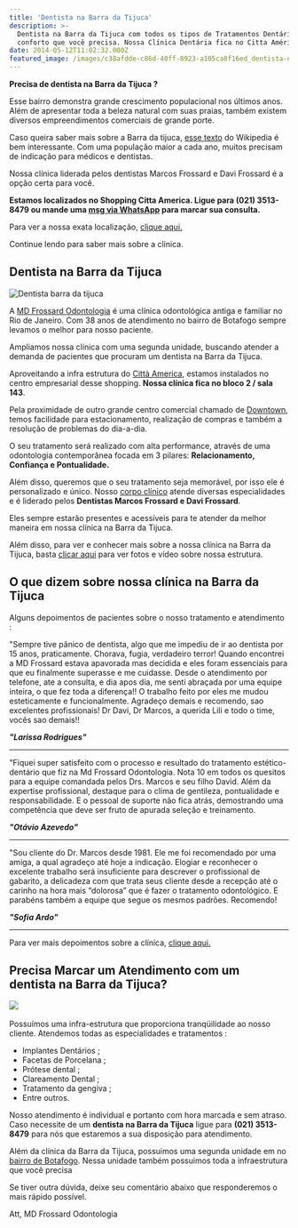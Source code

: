 ```yaml
---
title: 'Dentista na Barra da Tijuca'
description: >-
  Dentista na Barra da Tijuca com todos os tipos de Tratamentos Dentários e o
  conforto que você precisa. Nossa Clínica Dentária fica no Citta América.
date: 2014-05-12T11:02:32.000Z
featured_image: /images/c38afdde-c86d-40ff-8923-a105ca8f16ed_dentista-na-barra-da-tijuca.jpg
---
```

**Precisa de dentista na Barra da Tijuca ?** 

Esse bairro demonstra grande crescimento populacional nos últimos anos. Além de apresentar toda a beleza natural com suas praias, também existem diversos empreendimentos comerciais de grande porte. 

Caso queira saber mais sobre a Barra da tijuca, [esse texto](https://pt.wikipedia.org/wiki/Barra_da_Tijuca) do Wikipedia é bem interessante. Com uma população maior a cada ano, muitos precisam de indicação para médicos e dentistas. 

Nossa clínica liderada pelos dentistas Marcos Frossard e Davi Frossard é a opção certa para você. 

**Estamos localizados no Shopping Citta America. Ligue para (021) 3513-8479 ou mande uma [msg via WhatsApp](https://api.whatsapp.com/send?phone=55021976637803) para marcar sua consulta.**

Para ver a nossa exata localização, [clique aqui.](https://mdfrossard.com.br/localizacao/)

Continue lendo para saber mais sobre a clínica.

## Dentista na Barra da Tijuca

![Dentista barra da tijuca ](/images/76345c37-98a0-457b-a71c-4dd16603ca51_Dentista-barra-da-tijuca-4-1024x682.jpg) 

A [MD Frossard Odontologia](/estrutura/) é uma clínica odontológica antiga e familiar no Rio de Janeiro. Com 38 anos de atendimento no bairro de Botafogo sempre levamos o melhor para nosso paciente. 

Ampliamos nossa clínica com uma segunda unidade, buscando atender a demanda de pacientes que procuram um dentista na Barra da Tijuca. 

Aproveitando a infra estrutura do [Città America](http://citta-america.com.br "Citta America"), estamos instalados no centro empresarial desse shopping. **Nossa clínica fica no bloco 2 / sala 143**. 

Pela proximidade de outro grande centro comercial chamado de [Downtown](http://downtown.com.br "Shoppin Downtown"), temos facilidade para estacionamento, realização de compras e também a resolução de problemas do dia-a-dia. 

O seu tratamento será realizado com alta performance, através de uma odontologia contemporânea focada em 3 pilares: **Relacionamento, Confiança e Pontualidade.** 

Além disso, queremos que o seu tratamento seja memorável, por isso ele é personalizado e único. Nosso [corpo clínico](/equipe/) atende diversas especialidades e é liderado pelos **Dentistas Marcos Frossard e Davi Frossard**. 

Eles sempre estarão presentes e acessíveis para te atender da melhor maneira em nossa clínica na Barra da Tijuca. 

Além disso, para ver e conhecer mais sobre a nossa clínica na Barra da Tijuca, basta [clicar aqui](https://mdfrossard.com.br/estrutura/) para ver fotos e vídeo sobre nossa estrutura. 

## O que dizem sobre nossa clínica na Barra da Tijuca

Alguns depoimentos de pacientes sobre o nosso tratamento e atendimento : 

"Sempre tive pânico de dentista, algo que me impediu de ir ao dentista por 15 anos, praticamente. Chorava, fugia, verdadeiro terror! Quando encontrei a MD Frossard estava apavorada mas decidida e eles foram essenciais para que eu finalmente superasse e me cuidasse. Desde o atendimento por telefone, ate a consulta, e dia apos dia, me senti abraçada por uma equipe inteira, o que fez toda a diferença!! O trabalho feito por eles me mudou esteticamente e funcionalmente. Agradeço demais e recomendo, sao excelentes profissionais! Dr Davi, Dr Marcos, a querida Lili e todo o time, vocês sao demais!!

**_"Larissa Rodrigues"_**

- - -

"Fiquei super satisfeito com o processo e resultado do tratamento estético-dentário que fiz na Md Frossard Odontologia. Nota 10 em todos os quesitos para a equipe comandada pelos Drs. Marcos e seu filho David. Além da expertise profissional, destaque para o clima de gentileza, pontualidade e responsabilidade. E o pessoal de suporte não fica atrás, demostrando uma competência que deve ser fruto de apurada seleção e treinamento. 

**_"Otávio Azevedo"_**

- - -

"Sou cliente do Dr. Marcos desde 1981. Ele me foi recomendado por uma amiga, a qual agradeço até hoje a indicação. Elogiar e reconhecer o excelente trabalho será insuficiente para descrever o profissional de gabarito, a delicadeza com que trata seus cliente desde a recepção até o carinho na hora mais “dolorosa” que é fazer o tratamento odontológico. E parabéns também a equipe que segue os mesmos padrões. Recomendo!

**_"Sofia Ardo"_**

- - - 

Para ver mais depoimentos sobre a clínica, [clique aqui.](https://mdfrossard.com.br/depoimentos/)

## Precisa Marcar um Atendimento com um dentista na Barra da Tijuca?

![](/images/72f2c2a5-1d27-4ee1-abe9-bd257971ec02_dentista-na-barra-da-tijuca-RJ.jpg)   

Possuímos uma infra-estrutura que proporciona tranqüilidade ao nosso cliente. Atendemos todas as especialidades e tratamentos :

* Implantes Dentários ;
* Facetas de Porcelana ;
* Prótese dental ;
* Clareamento Dental ;
* Tratamento da gengiva ;
* Entre outros.

Nosso atendimento é individual e portanto com hora marcada e sem atraso. Caso necessite de um **dentista na Barra da Tijuca** ligue para **(021) 3513-8479** para nós que estaremos a sua disposição para atendimento. 

Além da clínica da Barra da Tijuca, possuimos uma segunda unidade em no [bairro de Botafogo](https://mdfrossard.com.br/dentista-em-botafogo/). Nessa unidade também possuimos toda a infraestrutura que você precisa

Se tiver outra dúvida, deixe seu comentário abaixo que responderemos o mais rápido possível. 

Att, MD Frossard Odontologia

